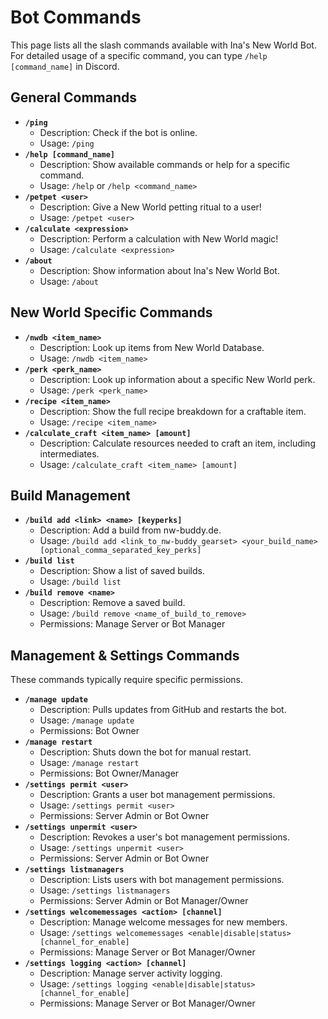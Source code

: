 # Bot Commands

This page lists all the slash commands available with Ina's New World Bot.
For detailed usage of a specific command, you can type `/help [command_name]` in Discord.

## General Commands

*   **`/ping`**
    *   Description: Check if the bot is online.
    *   Usage: `/ping`
*   **`/help [command_name]`**
    *   Description: Show available commands or help for a specific command.
    *   Usage: `/help` or `/help <command_name>`
*   **`/petpet <user>`**
    *   Description: Give a New World petting ritual to a user!
    *   Usage: `/petpet <user>`
*   **`/calculate <expression>`**
    *   Description: Perform a calculation with New World magic!
    *   Usage: `/calculate <expression>`
*   **`/about`**
    *   Description: Show information about Ina's New World Bot.
    *   Usage: `/about`

## New World Specific Commands

*   **`/nwdb <item_name>`**
    *   Description: Look up items from New World Database.
    *   Usage: `/nwdb <item_name>`
*   **`/perk <perk_name>`**
    *   Description: Look up information about a specific New World perk.
    *   Usage: `/perk <perk_name>`
*   **`/recipe <item_name>`**
    *   Description: Show the full recipe breakdown for a craftable item.
    *   Usage: `/recipe <item_name>`
*   **`/calculate_craft <item_name> [amount]`**
    *   Description: Calculate resources needed to craft an item, including intermediates.
    *   Usage: `/calculate_craft <item_name> [amount]`

## Build Management

*   **`/build add <link> <name> [keyperks]`**
    *   Description: Add a build from nw-buddy.de.
    *   Usage: `/build add <link_to_nw-buddy_gearset> <your_build_name> [optional_comma_separated_key_perks]`
*   **`/build list`**
    *   Description: Show a list of saved builds.
    *   Usage: `/build list`
*   **`/build remove <name>`**
    *   Description: Remove a saved build.
    *   Usage: `/build remove <name_of_build_to_remove>`
    *   Permissions: Manage Server or Bot Manager

## Management & Settings Commands

These commands typically require specific permissions.

*   **`/manage update`**
    *   Description: Pulls updates from GitHub and restarts the bot.
    *   Usage: `/manage update`
    *   Permissions: Bot Owner
*   **`/manage restart`**
    *   Description: Shuts down the bot for manual restart.
    *   Usage: `/manage restart`
    *   Permissions: Bot Owner/Manager
*   **`/settings permit <user>`**
    *   Description: Grants a user bot management permissions.
    *   Usage: `/settings permit <user>`
    *   Permissions: Server Admin or Bot Owner
*   **`/settings unpermit <user>`**
    *   Description: Revokes a user's bot management permissions.
    *   Usage: `/settings unpermit <user>`
    *   Permissions: Server Admin or Bot Owner
*   **`/settings listmanagers`**
    *   Description: Lists users with bot management permissions.
    *   Usage: `/settings listmanagers`
    *   Permissions: Server Admin or Bot Manager/Owner
*   **`/settings welcomemessages <action> [channel]`**
    *   Description: Manage welcome messages for new members.
    *   Usage: `/settings welcomemessages <enable|disable|status> [channel_for_enable]`
    *   Permissions: Manage Server or Bot Manager/Owner
*   **`/settings logging <action> [channel]`**
    *   Description: Manage server activity logging.
    *   Usage: `/settings logging <enable|disable|status> [channel_for_enable]`
    *   Permissions: Manage Server or Bot Manager/Owner
